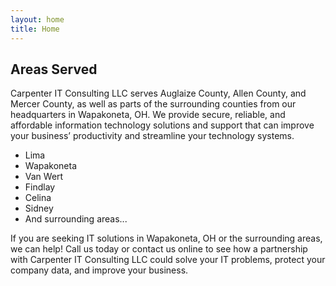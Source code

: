 ```yaml
---
layout: home
title: Home
---
```

## Areas Served

Carpenter IT Consulting LLC serves Auglaize County, Allen County, and Mercer County, as well as parts of the surrounding counties from our headquarters in Wapakoneta, OH. We provide secure, reliable, and affordable information technology solutions and support that can improve your business’ productivity and streamline your technology systems.

- Lima
- Wapakoneta
- Van Wert
- Findlay
- Celina
- Sidney
- And surrounding areas...

If you are seeking IT solutions in Wapakoneta, OH or the surrounding areas, we can help! Call us today or contact us online to see how a partnership with Carpenter IT Consulting LLC could solve your IT problems, protect your company data, and improve your business.
